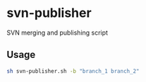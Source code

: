 # svn-publisher

SVN merging and publishing script

## Usage

```sh
sh svn-publisher.sh -b "branch_1 branch_2"
```
